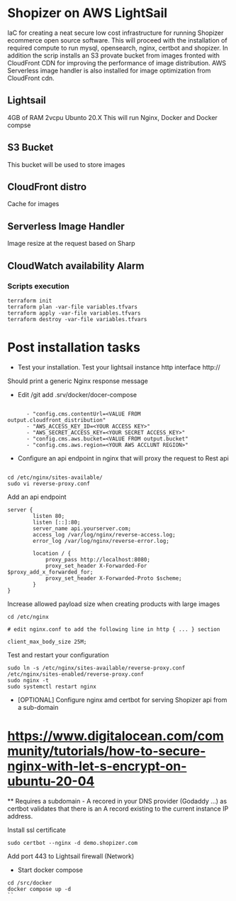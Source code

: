 
# Shopizer on AWS LightSail


IaC for creating a neat secure low cost infrastructure for running Shopizer ecommerce open source software.
This will proceed with the installation of required compute to run mysql, opensearch, nginx, certbot and shopizer.
In addition the scrip installs an S3 provate bucket from images fronted with CloudFront CDN for improving the performance of image distribution.
AWS Serverless image handler is also installed for image optimization from CloudFront cdn.

## Lightsail

4GB of RAM 2vcpu Ubunto 20.X
This will run Nginx, Docker and Docker compse

## S3 Bucket

This bucket will be used to store images

## CloudFront distro

Cache for images

## Serverless Image Handler

Image resize at the request based on Sharp


## CloudWatch availability Alarm


### Scripts execution

```
terraform init
terraform plan -var-file variables.tfvars
terraform apply -var-file variables.tfvars
terraform destroy -var-file variables.tfvars
```

# Post installation tasks

- Test your installation. Test your lightsail instance http interface http://<ip address>

Should print a generic Nginx response message

- Edit /git add .srv/docker/docer-compose

```

      - "config.cms.contentUrl=<VALUE FROM output.cloudfront_distribution"
      - "AWS_ACCESS_KEY_ID=<YOUR ACCESS KEY>"
      - "AWS_SECRET_ACCESS_KEY=<YOUR SECRET ACCESS_KEY>"
      - "config.cms.aws.bucket=<VALUE FROM output.bucket"
      - "config.cms.aws.region=<YOUR AWS ACCLUNT REGION>"

```

- Configure an api endpoint in nginx that will proxy the request to Rest api

```

cd /etc/nginx/sites-available/
sudo vi reverse-proxy.conf

```

Add an api endpoint

```
server {
        listen 80;
        listen [::]:80;
        server_name api.yourserver.com;
        access_log /var/log/nginx/reverse-access.log;
        error_log /var/log/nginx/reverse-error.log;

        location / {
            proxy_pass http://localhost:8080;
            proxy_set_header X-Forwarded-For $proxy_add_x_forwarded_for;
            proxy_set_header X-Forwarded-Proto $scheme;
        }
}
```

Increase allowed payload size when creating products with large images

```
cd /etc/nginx

# edit nginx.conf to add the following line in http { ... } section

client_max_body_size 25M;
```

Test and restart your configuration

```
sudo ln -s /etc/nginx/sites-available/reverse-proxy.conf /etc/nginx/sites-enabled/reverse-proxy.conf
sudo nginx -t
sudo systemctl restart nginx
```

- [OPTIONAL] Configure nginx amd certbot for serving Shopizer api from a sub-domain

# https://www.digitalocean.com/community/tutorials/how-to-secure-nginx-with-let-s-encrypt-on-ubuntu-20-04

** Requires a subdomain - A recored in your DNS provider (Godaddy ...) as certbot validates that there is an A record existing to the current instance IP address.

Install ssl certificate

```
sudo certbot --nginx -d demo.shopizer.com
```

Add port 443 to Lightsail firewall (Network)

- Start docker compose

```
cd /src/docker
docker compose up -d
``